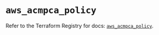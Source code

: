 # `aws_acmpca_policy`

Refer to the Terraform Registry for docs: [`aws_acmpca_policy`](https://registry.terraform.io/providers/hashicorp/aws/5.32.0/docs/resources/acmpca_policy).
